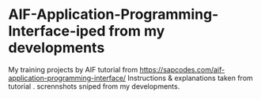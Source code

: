 # AIF-Application-Programming-Interface-iped from my developments
My training projects by AIF  tutorial from https://sapcodes.com/aif-application-programming-interface/
Instructions & explanations taken from tutorial .
scrennshots sniped from my developments.
